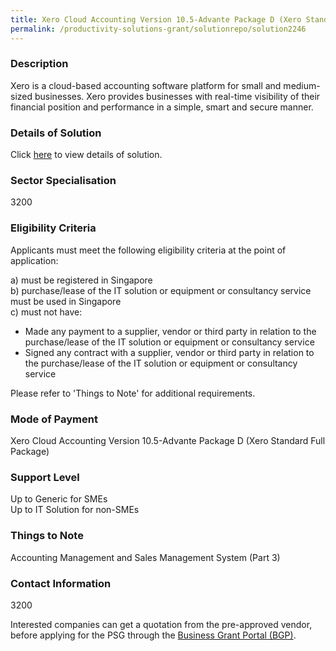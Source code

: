 ```yaml
---
title: Xero Cloud Accounting Version 10.5-Advante Package D (Xero Standard Full Package)
permalink: /productivity-solutions-grant/solutionrepo/solution2246
---
```


### Description

Xero is a cloud-based accounting software platform for small and medium-sized businesses. Xero provides businesses with real-time visibility of their financial position and performance in a simple, smart and secure manner.

### Details of Solution

Click <a href='Advante Consulting Pte Ltd' target='_blank' rel='noopener'>here</a> to view details of solution.

### Sector Specialisation

 3200 

### Eligibility Criteria

Applicants must meet the following eligibility criteria at the point of application:

a) must be registered in Singapore <br>
b) purchase/lease of the IT solution or equipment or consultancy service must be used in Singapore <br>
c) must not have:
- Made any payment to a supplier, vendor or third party in relation to the purchase/lease of the IT solution or equipment or consultancy service
- Signed any contract with a supplier, vendor or third party in relation to the purchase/lease of the IT solution or equipment or consultancy service

Please refer to 'Things to Note' for additional requirements.

### Mode of Payment
Xero Cloud Accounting Version 10.5-Advante Package D (Xero Standard Full Package)

### Support Level
Up to Generic for SMEs <br>
Up to IT Solution for non-SMEs

### Things to Note
Accounting Management and Sales Management System (Part 3)

### Contact Information
3200

Interested companies can get a quotation from the pre-approved vendor, before applying for the PSG through the <a target='_blank' rel='noopener' href='https://www.businessgrants.gov.sg/'>Business Grant Portal (BGP)</a>.
